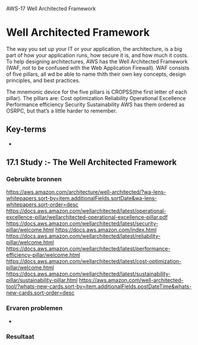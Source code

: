 AWS-17 Well Architected Framework

# Well Architected Framework
The way you set up your IT or your application, the architecture, is a big part of how your application runs, how secure it is, and how much it costs. To help designing architectures, AWS has the Well Architected Framework (WAF, not to be confused with the Web Application Firewall).
WAF consists of five pillars, all wd be able to name thith their own key concepts, design principles, and best practices. 

The mnemonic device for the five pillars is CROPSS(the first letter of each pillar). The pillars are:
Cost optimization
Reliability
Operational Excellence
Performance efficiency
Security
Sustainability
AWS has them ordered as OSRPC, but that’s a little harder to remember.



## Key-terms
- 

## 17.1 Study :- The Well Architected Framework
### Gebruikte bronnen

https://aws.amazon.com/architecture/well-architected/?wa-lens-whitepapers.sort-by=item.additionalFields.sortDate&wa-lens-whitepapers.sort-order=desc
https://docs.aws.amazon.com/wellarchitected/latest/operational-excellence-pillar/wellarchitected-operational-excellence-pillar.pdf
https://docs.aws.amazon.com/wellarchitected/latest/security-pillar/welcome.html
https://docs.aws.amazon.com/index.html
https://docs.aws.amazon.com/wellarchitected/latest/reliability-pillar/welcome.html
https://docs.aws.amazon.com/wellarchitected/latest/performance-efficiency-pillar/welcome.html
https://docs.aws.amazon.com/wellarchitected/latest/cost-optimization-pillar/welcome.html
https://docs.aws.amazon.com/wellarchitected/latest/sustainability-pillar/sustainability-pillar.html
https://aws.amazon.com/well-architected-tool/?whats-new-cards.sort-by=item.additionalFields.postDateTime&whats-new-cards.sort-order=desc




### Ervaren problemen
- 
### Resultaat